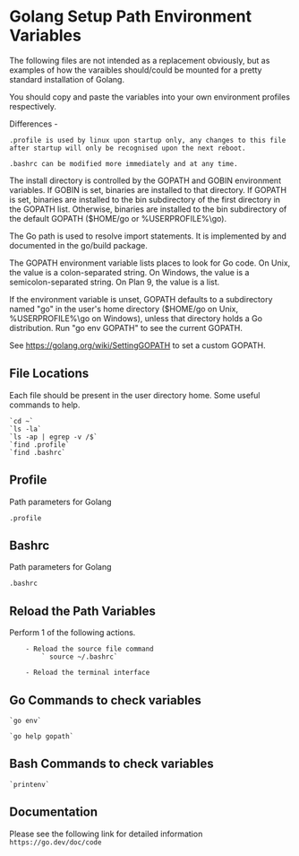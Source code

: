 # Golang Setup Path Environment Variables

The following files are not intended as a replacement obviously,
but as examples of how the varaibles should/could be mounted for a pretty standard installation of Golang.

You should copy and paste the variables into your own environment profiles respectively.

Differences -

    .profile is used by linux upon startup only, any changes to this file after startup will only be recognised upon the next reboot.

    .bashrc can be modified more immediately and at any time.

The install directory is controlled by the GOPATH and GOBIN environment variables. If GOBIN is set, binaries are installed to that directory. If GOPATH is set, binaries are installed to the bin subdirectory of the first directory in the GOPATH list. Otherwise, binaries are installed to the bin subdirectory of the default GOPATH ($HOME/go or %USERPROFILE%\go).

The Go path is used to resolve import statements.
It is implemented by and documented in the go/build package.

The GOPATH environment variable lists places to look for Go code.
On Unix, the value is a colon-separated string.
On Windows, the value is a semicolon-separated string.
On Plan 9, the value is a list.

If the environment variable is unset, GOPATH defaults
to a subdirectory named "go" in the user's home directory
($HOME/go on Unix, %USERPROFILE%\go on Windows),
unless that directory holds a Go distribution.
Run "go env GOPATH" to see the current GOPATH.

See https://golang.org/wiki/SettingGOPATH to set a custom GOPATH.

## File Locations
Each file should be present in the user directory home.
Some useful commands to help.

    `cd ~`
    `ls -la`
    `ls -ap | egrep -v /$`
    `find .profile`
    `find .bashrc`
    

## Profile
Path parameters for Golang

    .profile

## Bashrc
Path parameters for Golang

    .bashrc

## Reload the Path Variables
Perform 1 of the following actions.

        - Reload the source file command
            ` source ~/.bashrc`
            
        - Reload the terminal interface


## Go Commands to check variables

    `go env`

    `go help gopath`

## Bash Commands to check variables

    `printenv`


## Documentation

Please see the following link for detailed information
    `https://go.dev/doc/code`